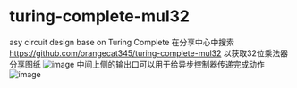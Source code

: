 # turing-complete-mul32
asy circuit design base on Turing Complete
在分享中心中搜索
https://github.com/orangecat345/turing-complete-mul32
以获取32位乘法器分享图纸
![image](https://github.com/orangecat345/turing-complete-mul32/assets/70493743/17322ec9-c493-4875-8f88-6e0514b2591b)
中间上侧的输出口可以用于给异步控制器传递完成动作
![image](https://github.com/orangecat345/turing-complete-mul32/assets/70493743/eb4c0132-a9f5-4b3d-945f-d2ab40141331)

